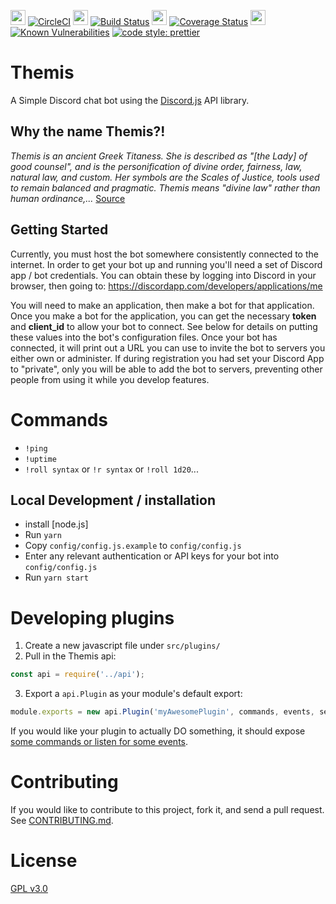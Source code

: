 <img src="https://circleci.com/favicon.ico" width=24 height=24/> [![CircleCI](https://circleci.com/gh/ryanSN/Themis-bot.svg?style=shield)](https://circleci.com/gh/ryanSN/Themis-bot)
<img src="https://cdn.travis-ci.org/images/favicon-c566132d45ab1a9bcae64d8d90e4378a.svg" width=24 height=24/> [![Build Status](https://travis-ci.org/ryanSN/Themis-bot.svg?branch=master)](https://travis-ci.org/ryanSN/Themis-bot)
<img src="https://coveralls.io/favicon.png" width=24 height=24 /> [![Coverage Status](https://coveralls.io/repos/github/ryanSN/Themis-bot/badge.svg?branch=master)](https://coveralls.io/github/ryanSN/Themis-bot?branch=master)
<img src="https://res.cloudinary.com/snyk/image/upload/v1468845142/favicon/favicon.png" width=24 height=24/> [![Known Vulnerabilities](https://snyk.io/test/github/ryansn/themis-bot/badge.svg)](https://snyk.io/test/github/ryansn/themis-bot)
[![code style: prettier](https://img.shields.io/badge/code_style-prettier-ff69b4.svg?style=flat-square)](https://github.com/prettier/prettier)

# Themis

A Simple Discord chat bot using the [Discord.js](https://github.com/hydrabolt/discord.js/) API library.

## Why the name Themis?!

_Themis is an ancient Greek Titaness. She is described as "[the Lady] of good counsel", and is the personification of divine order, fairness, law, natural law, and custom. Her symbols are the Scales of Justice, tools used to remain balanced and pragmatic. Themis means "divine law" rather than human ordinance,..._ [Source](https://en.wikipedia.org/wiki/Themis)

## Getting Started

Currently, you must host the bot somewhere consistently connected to the internet. In order to get your bot up and running you'll need a set of Discord app / bot credentials. You can obtain these by logging into Discord in your browser, then going to: https://discordapp.com/developers/applications/me

You will need to make an application, then make a bot for that application. Once you make a bot for the application, you can get the necessary **token** and **client_id** to allow your bot to connect. See below for details on putting these values into the bot's configuration files. Once your bot has connected, it will print out a URL you can use to invite the bot to servers you either own or administer. If during registration you had set your Discord App to "private", only you will be able to add the bot to servers, preventing other people from using it while you develop features.

# Commands

* `!ping`
* `!uptime`
* `!roll syntax` or `!r syntax` or `!roll 1d20`...

## Local Development / installation

* install [node.js]
* Run `yarn`
* Copy `config/config.js.example` to `config/config.js`
* Enter any relevant authentication or API keys for your bot into `config/config.js`
* Run `yarn start`

# Developing plugins

1.  Create a new javascript file under `src/plugins/`
2.  Pull in the Themis api:

```javascript
const api = require('../api');
```

3.  Export a `api.Plugin` as your module's default export:

```javascript
module.exports = new api.Plugin('myAwesomePlugin', commands, events, setupFunction);
```

If you would like your plugin to actually DO something, it should expose [some commands or listen for some events](docs/developing-plugins.md).

# Contributing

If you would like to contribute to this project, fork it, and send a pull request. See [CONTRIBUTING.md](CONTRIBUTING.md).

# License

[GPL v3.0](LICENSE)
